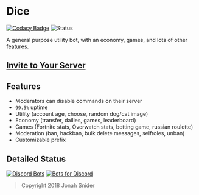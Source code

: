 # Dice

[![Codacy Badge](https://api.codacy.com/project/badge/Grade/c687f0ddd3a341d69108257b0ccfd60e)](https://www.codacy.com/app/PizzaFox/dice?utm_source=github.com&utm_medium=referral&utm_content=PizzaFox/dice&utm_campaign=badger)
![Status](https://discordbots.org/api/widget/status/388191157869477888.png)

A general purpose utility bot, with an economy, games, and lots of other features.

## [Invite to Your Server](https://discordapp.com/oauth2/authorize?client_id=388191157869477888&permissions=8&scope=bot)

## Features

* Moderators can disable commands on their server
* `99.5%` uptime
* Utility (account age, choose, random dog/cat image)
* Economy (transfer, dailies, games, leaderboard)
* Games (Fortnite stats, Overwatch stats, betting game, russian roulette)
* Moderation (ban, hackban, bulk delete messages, selfroles, unban)
* Customizable prefix

## Detailed Status

[![Discord Bots](https://discordbots.org/api/widget/388191157869477888.svg)](https://discordbots.org/bot/388191157869477888)
[![Bots for Discord](https://botsfordiscord.com/api/v1/bots/353287088528949248/embed)](https://botsfordiscord.com/bot/388191157869477888)

> Copyright 2018 Jonah Snider
